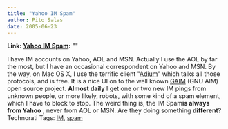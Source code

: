```yaml
---
title: "Yahoo IM Spam"
author: Pito Salas
date: 2005-06-23
---
```


**Link: [Yahoo IM Spam](None):** ""

I have IM accounts on Yahoo, AOL and MSN. Actually I use the AOL by far the
most, but I have an occasional correspondent on Yahoo and MSN. By the way, on
Mac OS X, I use the terrific client "[Adium](<http://www.adiumx.com/>)" which
talks all those protocols, and is free. It is a nice UI on to the well known
[GAIM](<http://gaim.sourceforge.net/>) (GNU AIM) open source project. **Almost
daily** I get one or two new IM pings from unknown people, or more likely,
robots, with some kind of a spam element, which I have to block to stop.  The
weird thing is, the IM Spam**is always from Yahoo** , never from AOL or MSN.
Are they doing something **different**? Technorati Tags:
[IM](<http://technorati.com/tag/IM>), [spam](<http://technorati.com/tag/spam>)


